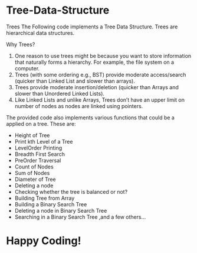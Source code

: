# Tree-Data-Structure
Trees
The Following code implements a Tree Data Structure. Trees are hierarchical data structures.

Why Trees?
1. One reason to use trees might be because you want to store information that naturally forms a hierarchy. For example, the file system on a computer.
2. Trees (with some ordering e.g., BST) provide moderate access/search (quicker than Linked List and slower than arrays).
3. Trees provide moderate insertion/deletion (quicker than Arrays and slower than Unordered Linked Lists).
4. Like Linked Lists and unlike Arrays, Trees don’t have an upper limit on number of nodes as nodes are linked using pointers.

The provided code also implements various functions that could be a applied on a tree. These are:
- Height of Tree
- Print kth Level of a Tree
- LevelOrder Printing
- Breadth First Search
- PreOrder Traversal
- Count of Nodes
- Sum of Nodes
- Diameter of Tree
- Deleting a node
- Checking whether the tree is balanced or not?
- Building Tree from Array
- Building a Binary Search Tree
- Deleting a node in Binary Search Tree
- Searching in a Binary Search Tree 
,and a few others...

# Happy Coding!
